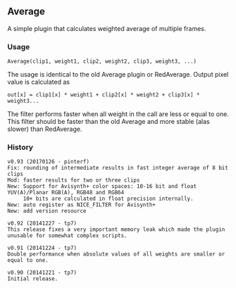 ## Average ##

A simple plugin that calculates weighted average of multiple frames.

### Usage
```
Average(clip1, weight1, clip2, weight2, clip3, weight3, ...)
```
The usage is identical to the old Average plugin or RedAverage.
Output pixel value is calculated as 
```
out[x] = clip1[x] * weight1 + clip2[x] * weight2 + clip3[x] * weight3...
```
The filter performs faster when all weight in the call are less or equal to one. This filter should be faster than the old Average and more stable (alas slower) than RedAverage.

### History
```
v0.93 (20170126 - pinterf)
Fix: rounding of intermediate results in fast integer average of 8 bit clips
Mod: faster results for two or three clips
New: Support for Avisynth+ color spaces: 10-16 bit and float YUV(A)/Planar RGB(A), RGB48 and RGB64
     10+ bits are calculated in float precision internally.
New: auto register as NICE_FILTER for Avisynth+
New: add version resource

v0.92 (20141227 - tp7) 
This release fixes a very important memory leak which made the plugin unusable for somewhat complex scripts.

v0.91 (20141224 - tp7)
Double performance when absolute values of all weights are smaller or equal to one.

v0.90 (20141221 - tp7)
Initial release.
```

